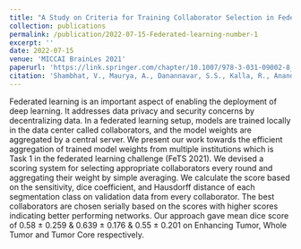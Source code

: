 ```yaml
---
title: "A Study on Criteria for Training Collaborator Selection in Federated Learning"
collection: publications
permalink: /publication/2022-07-15-Federated-learning-number-1
excerpt: ''
date: 2022-07-15
venue: 'MICCAI BrainLes 2021'
paperurl: 'https://link.springer.com/chapter/10.1007/978-3-031-09002-8_41'
citation: 'Shambhat, V., Maurya, A., Danannavar, S.S., Kalla, R., Anand, V.K., Krishnamurthi, G. (2022). A Study on Criteria for Training Collaborator Selection in Federated Learning. In: Crimi, A., Bakas, S. (eds) Brainlesion: Glioma, Multiple Sclerosis, Stroke and Traumatic Brain Injuries. BrainLes 2021. Lecture Notes in Computer Science, vol 12963. Springer, Cham.'
---
```

Federated learning is an important aspect of enabling the deployment of deep learning. It addresses data privacy and security concerns by decentralizing data. In a federated learning setup, models are trained locally in the data center called collaborators, and the model weights are aggregated by a central server. We present our work towards the efficient aggregation of trained model weights from multiple institutions which is Task 1 in the federated learning challenge (FeTS 2021). We devised a scoring system for selecting appropriate collaborators every round and aggregating their weight by simple averaging. We calculate the score based on the sensitivity, dice coefficient, and Hausdorff distance of each segmentation class on validation data from every collaborator. The best collaborators are chosen serially based on the scores with higher scores indicating better performing networks. Our approach gave mean dice score of 0.58 ± 0.259 & 0.639 ± 0.176 & 0.55 ± 0.201 on Enhancing Tumor, Whole Tumor and Tumor Core respectively.

